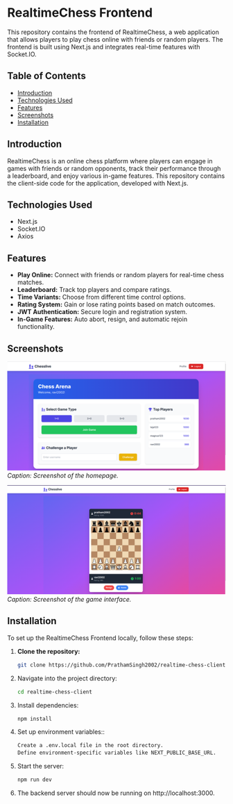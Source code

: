 # RealtimeChess Frontend

This repository contains the frontend of RealtimeChess, a web application that allows players to play chess online with friends or random players. The frontend is built using Next.js and integrates real-time features with Socket.IO.

## Table of Contents

- [Introduction](#introduction)
- [Technologies Used](#technologies-used)
- [Features](#features)
- [Screenshots](#screenshots)
- [Installation](#installation)

## Introduction

RealtimeChess is an online chess platform where players can engage in games with friends or random opponents, track their performance through a leaderboard, and enjoy various in-game features. This repository contains the client-side code for the application, developed with Next.js.

## Technologies Used

- Next.js
- Socket.IO
- Axios

## Features

- **Play Online:** Connect with friends or random players for real-time chess matches.
- **Leaderboard:** Track top players and compare ratings.
- **Time Variants:** Choose from different time control options.
- **Rating System:** Gain or lose rating points based on match outcomes.
- **JWT Authentication:** Secure login and registration system.
- **In-Game Features:** Auto abort, resign, and automatic rejoin functionality.

## Screenshots

![Home Page](path/to/home.png)
*Caption: Screenshot of the homepage.*

![Game Interface](path/to/game.png)
*Caption: Screenshot of the game interface.*

## Installation

To set up the RealtimeChess Frontend locally, follow these steps:

1. **Clone the repository:**
   ```bash
   git clone https://github.com/PrathamSingh2002/realtime-chess-client.git
2. Navigate into the project directory:
   ```bash
   cd realtime-chess-client
3. Install dependencies:
   ```bash
   npm install
4. Set up environment variables::
   ```bash
   Create a .env.local file in the root directory.
   Define environment-specific variables like NEXT_PUBLIC_BASE_URL.
5. Start the server:
   ```bash
   npm run dev
7. The backend server should now be running on http://localhost:3000.
